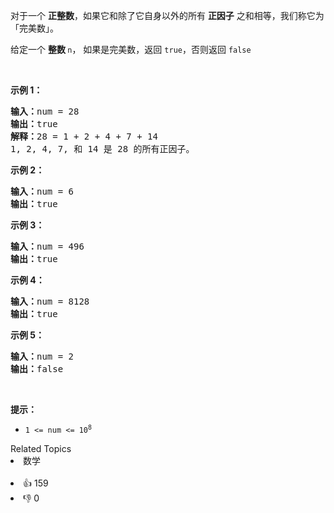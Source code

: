 <p>对于一个&nbsp;<strong>正整数</strong>，如果它和除了它自身以外的所有 <strong>正因子</strong> 之和相等，我们称它为 「完美数」。</p>

<p>给定一个&nbsp;<strong>整数&nbsp;</strong><code>n</code>，&nbsp;如果是完美数，返回 <code>true</code>，否则返回 <code>false</code></p>

<p>&nbsp;</p>

<p><strong>示例 1：</strong></p>

<pre>
<strong>输入：</strong>num = 28
<strong>输出：</strong>true
<strong>解释：</strong>28 = 1 + 2 + 4 + 7 + 14
1, 2, 4, 7, 和 14 是 28 的所有正因子。</pre>

<p><strong>示例 2：</strong></p>

<pre>
<strong>输入：</strong>num = 6
<strong>输出：</strong>true
</pre>

<p><strong>示例 3：</strong></p>

<pre>
<strong>输入：</strong>num = 496
<strong>输出：</strong>true
</pre>

<p><strong>示例 4：</strong></p>

<pre>
<strong>输入：</strong>num = 8128
<strong>输出：</strong>true
</pre>

<p><strong>示例 5：</strong></p>

<pre>
<strong>输入：</strong>num = 2
<strong>输出：</strong>false
</pre>

<p>&nbsp;</p>

<p><strong>提示：</strong></p>

<ul>
	<li><code>1 &lt;= num &lt;= 10<sup>8</sup></code></li>
</ul>
<div><div>Related Topics</div><div><li>数学</li></div></div><br><div><li>👍 159</li><li>👎 0</li></div>